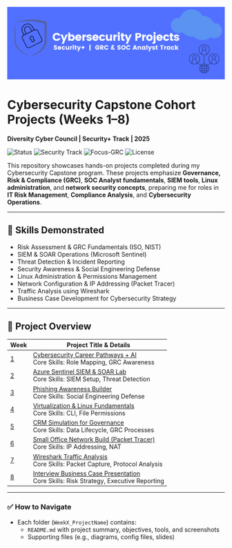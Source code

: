![Cybersecurity Projects Banner](cybersecurityprojectsbanner.png)

# Cybersecurity Capstone Cohort Projects (Weeks 1–8)
**Diversity Cyber Council | Security+ Track | 2025**

![Status](https://img.shields.io/badge/Status-Active-brightgreen)
![Security Track](https://img.shields.io/badge/Track-Cybersecurity-blue)
![Focus-GRC](https://img.shields.io/badge/Focus-GRC%2FCompliance-orange)
![License](https://img.shields.io/badge/License-MIT-lightgrey)


This repository showcases hands-on projects completed during my Cybersecurity Capstone program. These projects emphasize **Governance, Risk & Compliance (GRC)**, **SOC Analyst fundamentals**, **SIEM tools**, **Linux administration**, and **network security concepts**, preparing me for roles in **IT Risk Management**, **Compliance Analysis**, and **Cybersecurity Operations**.

---

## 🧠 **Skills Demonstrated**
- Risk Assessment & GRC Fundamentals (ISO, NIST)
- SIEM & SOAR Operations (Microsoft Sentinel)
- Threat Detection & Incident Reporting
- Security Awareness & Social Engineering Defense
- Linux Administration & Permissions Management
- Network Configuration & IP Addressing (Packet Tracer)
- Traffic Analysis using Wireshark
- Business Case Development for Cybersecurity Strategy

---


## 📂 Project Overview

| Week | Project Title & Details |
|------|--------------------------|
| [1](Week1_Cybersecurity_Pathways_AI) | [Cybersecurity Career Pathways + AI](Week1_Cybersecurity_Pathways_AI)<br>Core Skills: Role Mapping, GRC Awareness |
| [2](Week2_Azure_Sentinel_SIEM_SOAR) | [Azure Sentinel SIEM & SOAR Lab](Week2_Azure_Sentinel_SIEM_SOAR)<br>Core Skills: SIEM Setup, Threat Detection |
| [3](Week3_Phishing_Awareness) | [Phishing Awareness Builder](Week3_Phishing_Awareness)<br>Core Skills: Social Engineering Defense |
| [4](Week4_Linux_Virtualization_Lab) | [Virtualization & Linux Fundamentals](Week4_Linux_Virtualization_Lab)<br>Core Skills: CLI, File Permissions |
| [5](Week5_CRM_Simulation_GRC) | [CRM Simulation for Governance](Week5_CRM_Simulation_GRC)<br>Core Skills: Data Lifecycle, GRC Processes |
| [6](Week6_Small_Office_Network_PacketTracer) | [Small Office Network Build (Packet Tracer)](Week6_Small_Office_Network_PacketTracer)<br>Core Skills: IP Addressing, NAT |
| [7](Week7_Wireshark_Traffic_Analysis) | [Wireshark Traffic Analysis](Week7_Wireshark_Traffic_Analysis)<br>Core Skills: Packet Capture, Protocol Analysis |
| [8](Week8_Interview_Business_Case) | [Interview Business Case Presentation](Week8_Interview_Business_Case)<br>Core Skills: Risk Strategy, Executive Reporting |



---

### ✅ **How to Navigate**
- Each folder (`WeekX_ProjectName`) contains:
    - `README.md` with project summary, objectives, tools, and screenshots
    - Supporting files (e.g., diagrams, config files, slides)

